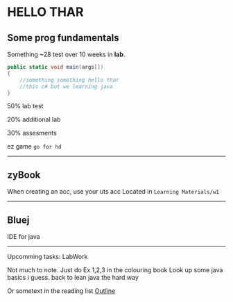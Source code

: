 # HELLO THAR

## Some prog fundamentals

Something \~28 test over 10 weeks in __lab__.

```csharp
public static void main(args[])
{
    //something something hello thar
    //this c# but we learning java
}
```

50% lab test

20% additional lab

30% assesments

ez game `go for hd`

---

## zyBook

When creating an acc, use your uts acc
Located in `Learning Materials/w1`

---

## Bluej

IDE for java


----
Upcomming tasks: LabWork

Not much to note. Just do Ex 1,2,3 in the colouring book
Look up some java basics i guess.
back to lean java the hard way

Or sometext in the reading list
[Outline](https://online.uts.edu.au/webapps/blackboard/execute/content/blankPage?cmd=view&content_id=_3003261_1&course_id=_36020_1)
